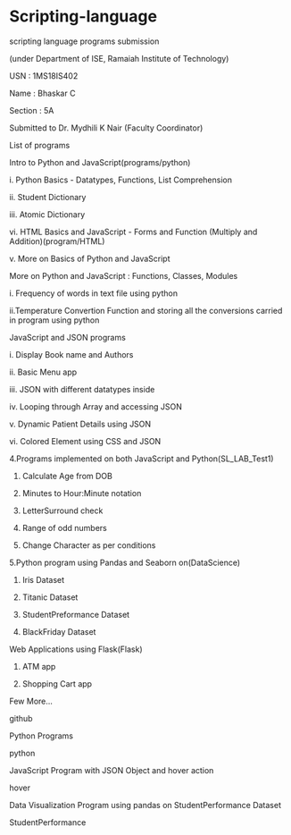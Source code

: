 # Scripting-language
scripting language programs submission

(under Department of ISE, Ramaiah Institute of Technology)

USN : 1MS18IS402

Name : Bhaskar C

Section : 5A

Submitted to Dr. Mydhili K Nair (Faculty Coordinator)

List of programs

Intro to Python and JavaScript(programs/python)

  i. Python Basics - Datatypes, Functions, List Comprehension

  ii. Student Dictionary

  iii. Atomic Dictionary

  vi. HTML Basics and JavaScript - Forms and Function (Multiply and Addition)(program/HTML)

  v. More on Basics of Python and JavaScript

More on Python and JavaScript : Functions, Classes, Modules

  i. Frequency of words in text file using python

  ii.Temperature Convertion Function and storing all the conversions carried in program using python

JavaScript and JSON programs

  i. Display Book name and Authors

  ii. Basic Menu app

  iii. JSON with different datatypes inside

  iv. Looping through Array and accessing JSON

  v. Dynamic Patient Details using JSON

  vi. Colored Element using CSS and JSON

4.Programs implemented on both JavaScript and Python(SL_LAB_Test1)

  1.   Calculate Age from DOB

  2.   Minutes to Hour:Minute notation

  3.   LetterSurround check

  4.   Range of odd numbers

  5.   Change Character as per conditions

5.Python program using Pandas and Seaborn on(DataScience)

  1.   Iris Dataset

  2.   Titanic Dataset

  3.   StudentPreformance Dataset

  4.   BlackFriday Dataset

Web Applications using Flask(Flask)

  1.   ATM app

  2.   Shopping Cart app

Few More...

github

Python Programs

python

JavaScript Program with JSON Object and hover action

hover

Data Visualization Program using pandas on StudentPerformance Dataset

StudentPerformance
